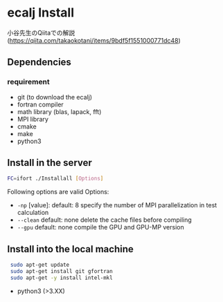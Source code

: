 # ecalj Install

 小谷先生のQiitaでの解説(https://qiita.com/takaokotani/items/9bdf5f1551000771dc48)

## Dependencies
### requirement
* git (to download the ecalj)
* fortran compiler
* math library (blas, lapack, fft)
* MPI library
* cmake
* make
* python3 

## Install in the server
```bash
FC=ifort ./Installall [Options]
```

Following options are valid
Options:
* `-np` [value]:
   default: 8
   specify the number of MPI parallelization in test calculation
* `--clean`
   default: none
   delete the cache files before compiling  
* `--gpu`
   default: none
   compile the GPU and GPU-MP version


## Install into the local machine
```bash
 sudo apt-get update
 sudo apt-get install git gfortran
 sudo apt-get -y install intel-mkl
```

* python3 (>3.XX)
